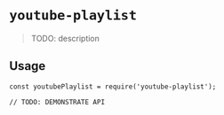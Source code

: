 # `youtube-playlist`

> TODO: description

## Usage

```
const youtubePlaylist = require('youtube-playlist');

// TODO: DEMONSTRATE API
```
